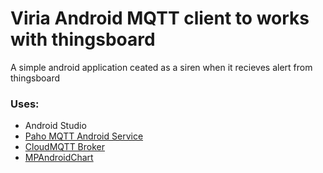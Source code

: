 # Viria Android MQTT client to works with thingsboard
A simple android application ceated as a siren when it recieves alert from thingsboard

### Uses:
- Android Studio
- [Paho MQTT Android Service](https://github.com/eclipse/paho.mqtt.android)
- [CloudMQTT Broker](https://www.cloudmqtt.com/)
- [MPAndroidChart](https://github.com/PhilJay/MPAndroidChart)

